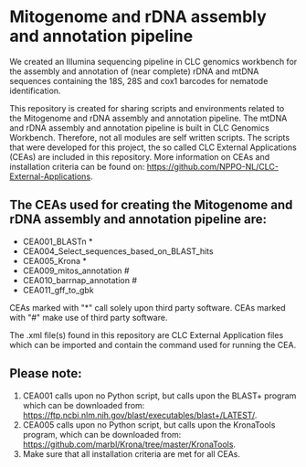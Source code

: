 <h1>Mitogenome and rDNA assembly and annotation pipeline </h1>

We created an Illumina sequencing pipeline in CLC genomics workbench for the assembly and annotation of (near complete) rDNA and mtDNA sequences containing the 18S, 28S and cox1 barcodes for nematode identification. 


This repository is created for sharing scripts and environments related to the Mitogenome and rDNA assembly and annotation pipeline.
The mtDNA and rDNA assembly and annotation pipeline is built in CLC Genomics Workbench. Therefore, not all modules are self written scripts. 
The scripts that were developed for this project, the so called CLC External Applications (CEAs) are included in this repository.
More information on CEAs and installation criteria can be found on: https://github.com/NPPO-NL/CLC-External-Applications.

<h2>The CEAs used for creating the Mitogenome and rDNA assembly and annotation pipeline are: </h2>

 - CEA001_BLASTn *
 - CEA004_Select_sequences_based_on_BLAST_hits
 - CEA005_Krona *
 - CEA009_mitos_annotation #
 - CEA010_barrnap_annotation # 
 - CEA011_gff_to_gbk

CEAs marked with "*" call solely upon third party software. 
CEAs marked with "#" make use of third party software. 


The .xml file(s) found in this repository are CLC External Application files which can be imported and contain the command used for running the CEA.


<h2>Please note:</h2>

 1. CEA001 calls upon no Python script, but calls upon the BLAST+ program which can be downloaded from: https://ftp.ncbi.nlm.nih.gov/blast/executables/blast+/LATEST/. 
 2. CEA005 calls upon no Python script, but calls upon the KronaTools program, which can be downloaded from: https://github.com/marbl/Krona/tree/master/KronaTools.
 3. Make sure that all installation criteria are met for all CEAs. 
